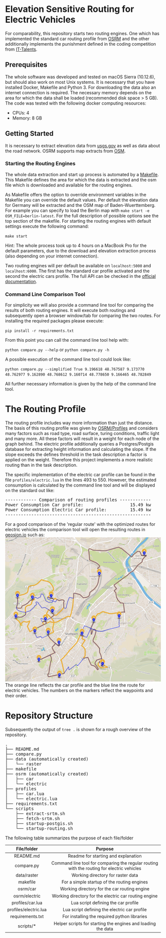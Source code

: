 # Elevation Sensitive Routing for Electric Vehicles

For comparability, this repository starts two routing engines. One which has implemented the standard car routing profile from [OSRM](https://github.com/Project-OSRM/osrm-backend) and the other additionally implements the punishment defined in the coding competition from [IT-Talents](https://www.it-talents.de/foerderung/code-competition/code-competition-04-2018).

## Prerequisites

The whole software was developed and tested on macOS Sierra (10.12.6), but should also work on most Unix systems. It is necessary that you have installed Docker, Makefile and Python 3. For downloading the data also an internet connection is required. The necessary memory depends on the area for which the data shall be loaded (recommended disk space > 5 GB). The code was tested with the following docker computing resources:
* CPUs: 4
* Memory: 8 GB

## Getting Started

It is necessary to extract elevation data from [usgs.gov](https://dds.cr.usgs.gov/srtm/) as well as data about the road network. OSRM supports map extracts from [OSM](https://www.openstreetmap.org). 

### Starting the Routing Engines

The whole data extraction and start up process is automated by a [Makefile](https://en.wikipedia.org/wiki/Makefile). This Makefile defines the area for which the data is extracted and the osm file which is downloaded and available for the routing engines. 

As Makefile offers the option to override environment variables in the Makefile you can override the default values. Per default the elevation data for Germany will be extracted and the OSM map of Baden-Wuerttemberg. For example you can specify to load the Berlin map with `make start -e OSM_FILE=berlin-latest`. For the full description of possible options see the top section of the makefile. For starting the routing engines with default settings execute the following command:

`make start`

Hint: The whole process took up to 4 hours on a MacBook Pro for the default parameters, due to the download and elevation extraction process (also depending on your internet connection).

Two routing engines will per default be available on `localhost:5000` and `localhost:6000`. The first has the standard car profile activated and the second the electric cars profile. The full API can be checked in the [official documentation](http://project-osrm.org/docs/v5.5.1/api/). 

### Command Line Comparison Tool

For simplicity we will also provide a command line tool for comparing the results of both routing engines. It will execute both routings and subsequently open a browser window/tab for comparing the two routes. For installing the required packages please execute:

`pip install -r requirements.txt`

From this point you can call the command line tool help with:

`python compare.py --help` or `python compare.py -h`

A possible execution of the command line tool could look like:

`python compare.py --simplified True 9.196618 48.767587 9.173770 48.762977 9.162890 48.768612 9.160714 48.778650 9.166465 48.782849`

All further necessary information is given by the help of the command line tool.

# The Routing Profile

The routing profile includes way more information than just the distance. The basis of this routing profile was given by [OSRM/Profiles](https://github.com/Project-OSRM/osrm-backend/blob/master/docs/profiles.md) and considers many factors such as road type, road surface, turing conditions, traffic light and many more. All these factors will result in a weight for each node of the graph behind. The electric profile additionally queries a Postgres/Postgis database for extracting height information and calculating the slope. If the slope exceeds the defines threshold in the task description a factor is applied on the weight. Therefore this project implements a more realistic routing than in the task description. 

The specific implementation of the electric car profile can be found in the file `profiles/electric.lua` in the lines 493 to 550. However, the estimated consumption is calculated by the command line tool and will be displayed on the standard out like:
<pre>
------------ Comparison of routing profiles ------------
Power Consumption Car profile:                  15.49 kw
Power Consumption Electric Car profile:         15.49 kw
--------------------------------------------------------
</pre>

For a good comparison of the 'regular route' with the optimized routes for electric vehicles the comparison tool will open the resulting routes in [geosjon.io](geosjon.io) such as:
![alt text](./docs/assets/geojsonio.png)
The orange line reflects the car profile and the blue line the route for electric vehicles. The numbers on the markers reflect the waypoints and their order.

# Repository Structure

Subsequently the output of `tree .` is shown for a rough overview of the repository.

<pre>
.
├── README.md
├── compare.py
├── data (automatically created)
│   └── raster
├── makefile
├── osrm (automatically created)
│   ├── car
│   └── electric
├── profiles
│   ├── car.lua
│   └── electric.lua
├── requirements.txt
└── scripts
    ├── extract-srtm.sh
    ├── fetch-srtm.sh
    ├── startup-postgis.sh
    └── startup-routing.sh
</pre>

The following table summarizes the purpose of each file/folder

| File/folder               | Purpose                                                                                    |
|:-------------------------:|:------------------------------------------------------------------------------------------:|
| README.md                 | Readme for starting and explanation                                                        |
| compare.py                | Command line tool for comparing the regular routing with the routing for electric vehicles |
| data/raster               | Working directory for raster data                                                          |
| makefile                  | For a simple startup of the routing engines                                                |
| osrm/car                  | Working directory for the car routing engine                                               |
| osrm/electric             | Working directory for the electric car routing engine                                      |
| profiles/car.lua          | Lua script defining the car profile                                                        |
| profiles/electric.lua     | Lua script defining the electric car profile                                               |
| requirements.txt          | For installing the required python libraries                                               |
| scripts/*                 | Helper scripts for starting the engines and loading the data                               |
